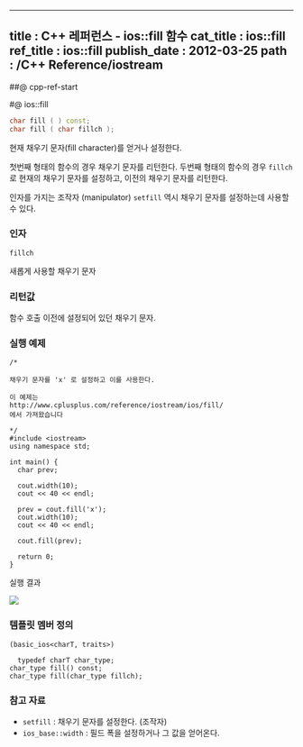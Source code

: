 ----------------
title : C++ 레퍼런스 - ios::fill 함수
cat_title :  ios::fill
ref_title : ios::fill
publish_date : 2012-03-25
path : /C++ Reference/iostream
--------------



##@ cpp-ref-start

#@ ios::fill

```cpp
char fill ( ) const;
char fill ( char fillch );
```


현재 채우기 문자(fill character)를 얻거나 설정한다.

첫번째 형태의 함수의 경우 채우기 문자를 리턴한다.
두번째 형태의 함수의 경우 `fillch` 로 현재의 채우기 문자를 설정하고, 이전의 채우기 문자를 리턴한다.

인자를 가지는 조작자 (manipulator) `setfill` 역시 채우기 문자를 설정하는데 사용할 수 있다.




###  인자





`fillch`

새롭게 사용할 채우기 문자



###  리턴값



함수 호출 이전에 설정되어 있던 채우기 문자.





###  실행 예제




```cpp-formatted
/*

채우기 문자를 'x' 로 설정하고 이를 사용한다.

이 예제는
http://www.cplusplus.com/reference/iostream/ios/fill/
에서 가져왔습니다

*/
#include <iostream>
using namespace std;

int main() {
  char prev;

  cout.width(10);
  cout << 40 << endl;

  prev = cout.fill('x');
  cout.width(10);
  cout << 40 << endl;

  cout.fill(prev);

  return 0;
}
```


실행 결과


![](http://img1.daumcdn.net/thumb/R1920x0/?fname=http%3A%2F%2Fcfile23.uf.tistory.com%2Fimage%2F1609C6464F6E78A9187FE3)





###  템플릿 멤버 정의





```cpp-formatted
(basic_ios<charT, traits>)

  typedef charT char_type;
char_type fill() const;
char_type fill(char_type fillch);
```




###  참고 자료


* `setfill` : 채우기 문자를 설정한다. (조작자)
* `ios_base::width` : 필드 폭을 설정하거나 그 값을 얻어온다.